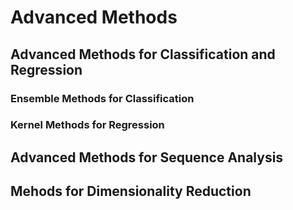 # Advanced Methods

## Advanced Methods for Classification and Regression

### Ensemble Methods for Classification

### Kernel Methods for Regression


## Advanced Methods for Sequence Analysis



## Mehods for Dimensionality Reduction

